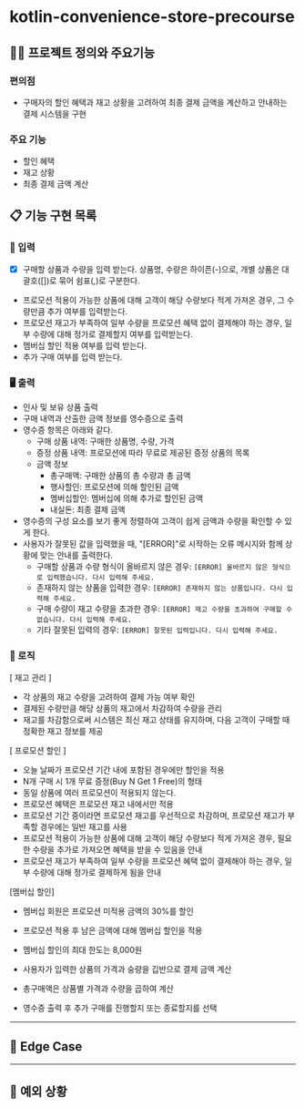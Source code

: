 # kotlin-convenience-store-precourse
## 🧑‍💻 프로젝트 정의와 주요기능

### 편의점

- 구매자의 할인 혜택과 재고 상황을 고려하여 최종 결제 금액을 계산하고 안내하는 결제 시스템을 구현

### 주요 기능

- 할인 혜택
- 재고 상황
- 최종 결제 금액 계산

## 📋 기능 구현 목록

### 🙋 입력

- [X] 구매할 상품과 수량을 입력 받는다. 상품명, 수량은 하이픈(-)으로, 개별 상품은 대괄호([])로 묶어 쉼표(,)로 구분한다.
- 프로모션 적용이 가능한 상품에 대해 고객이 해당 수량보다 적게 가져온 경우, 그 수량만큼 추가 여부를 입력받는다.
- 프로모션 재고가 부족하여 일부 수량을 프로모션 혜택 없이 결제해야 하는 경우, 일부 수량에 대해 정가로 결제할지 여부를 입력받는다.
- 멤버십 할인 적용 여부를 입력 받는다.
- 추가 구매 여부를 입력 받는다.

### 🖥 출력

- 인사 및 보유 상품 출력
- 구매 내역과 산출한 금액 정보를 영수증으로 출력
- 영수증 항목은 아래와 같다.
    - 구매 상품 내역: 구매한 상품명, 수량, 가격
    - 증정 상품 내역: 프로모션에 따라 무료로 제공된 증정 상품의 목록
    - 금액 정보
        - 총구매액: 구매한 상품의 총 수량과 총 금액
        - 행사할인: 프로모션에 의해 할인된 금액
        - 멤버십할인: 멤버십에 의해 추가로 할인된 금액
        - 내실돈: 최종 결제 금액
- 영수증의 구성 요소를 보기 좋게 정렬하여 고객이 쉽게 금액과 수량을 확인할 수 있게 한다.
- 사용자가 잘못된 값을 입력했을 때, "[ERROR]"로 시작하는 오류 메시지와 함께 상황에 맞는 안내를 출력한다.
    - 구매할 상품과 수량 형식이 올바르지 않은 경우: `[ERROR] 올바르지 않은 형식으로 입력했습니다. 다시 입력해 주세요.`
    - 존재하지 않는 상품을 입력한 경우: `[ERROR] 존재하지 않는 상품입니다. 다시 입력해 주세요.`
    - 구매 수량이 재고 수량을 초과한 경우: `[ERROR] 재고 수량을 초과하여 구매할 수 없습니다. 다시 입력해 주세요.`
    - 기타 잘못된 입력의 경우: `[ERROR] 잘못된 입력입니다. 다시 입력해 주세요.`
  
### 🌈 로직

[ 재고 관리 ]
- 각 상품의 재고 수량을 고려하여 결제 가능 여부 확인
- 결제된 수량만큼 해당 상품의 재고에서 차감하여 수량을 관리
- 재고를 차감함으로써 시스템은 최신 재고 상태를 유지하며, 다음 고객이 구매할 때 정확한 재고 정보를 제공

[ 프로모션 할인 ]
- 오늘 날짜가 프로모션 기간 내에 포함된 경우에만 할인을 적용
- N개 구매 시 1개 무료 증정(Buy N Get 1 Free)의 형태
- 동일 상품에 여러 프로모션이 적용되지 않는다.
- 프로모션 혜택은 프로모션 재고 내에서만 적용
- 프로모션 기간 중이라면 프로모션 재고를 우선적으로 차감하며, 프로모션 재고가 부족할 경우에는 일반 재고를 사용
- 프로모션 적용이 가능한 상품에 대해 고객이 해당 수량보다 적게 가져온 경우, 필요한 수량을 추가로 가져오면 혜택을 받을 수 있음을 안내
- 프로모션 재고가 부족하여 일부 수량을 프로모션 혜택 없이 결제해야 하는 경우, 일부 수량에 대해 정가로 결제하게 됨을 안내

[멤버십 할인]
- 멤버십 회원은 프로모션 미적용 금액의 30%를 할인
- 프로모션 적용 후 남은 금액에 대해 멤버십 할인을 적용
- 멤버십 할인의 최대 한도는 8,000원

- 사용자가 입력한 상품의 가격과 숭량을 깁반으로 결제 금액 계산
- 총구매액은 상품별 가격과 수량을 곱하여 계산
- 영수증 출력 후 추가 구매를 진행할지 또는 종료할지를 선택

<hr style="border: 1px solid white;">

## 🤔 Edge Case


<hr style="border: 1px solid white;">

## 🚫 예외 상황

